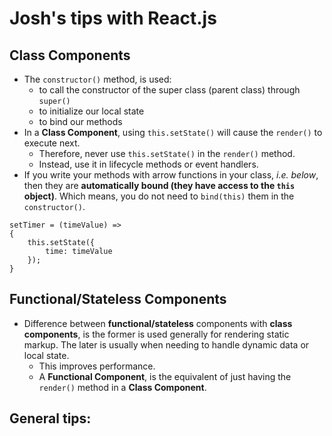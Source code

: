 # Josh's tips with React.js
## Class Components
* The `constructor()` method, is used:
    * to call the constructor of the super class (parent class) through `super()`
    * to initialize our local state
    * to bind our methods
* In a **Class Component**, using `this.setState()` will cause the `render()` to execute next.
    * Therefore, never use `this.setState()` in the `render()` method.
    * Instead, use it in lifecycle methods or event handlers.
* If you write your methods with arrow functions in your class, *i.e. below*, then they are **automatically bound (they have access to the `this` object)**. Which means, you do not need to `bind(this)` them in the `constructor()`.
```
setTimer = (timeValue) =>
{
    this.setState({
        time: timeValue
    });
}
```


## Functional/Stateless Components
* Difference between **functional/stateless** components with **class components**, is the former is used generally for rendering static markup. The later is usually when needing to handle dynamic data or local state.
    * This improves performance.
    * A **Functional Component**, is the equivalent of just having the `render()` method in a **Class Component**.

## General tips:
